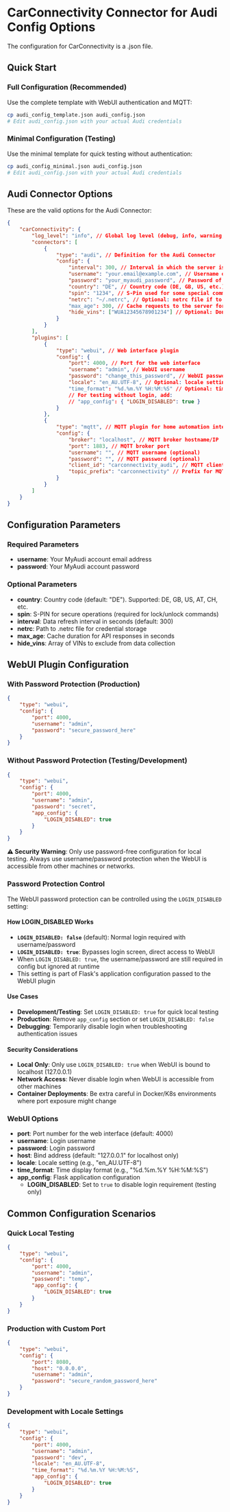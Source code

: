 

# CarConnectivity Connector for Audi Config Options

The configuration for CarConnectivity is a .json file.

## Quick Start

### Full Configuration (Recommended)
Use the complete template with WebUI authentication and MQTT:
```bash
cp audi_config_template.json audi_config.json
# Edit audi_config.json with your actual Audi credentials
```

### Minimal Configuration (Testing)
Use the minimal template for quick testing without authentication:
```bash
cp audi_config_minimal.json audi_config.json
# Edit audi_config.json with your actual Audi credentials
```

## Audi Connector Options

These are the valid options for the Audi Connector:

```json
{
    "carConnectivity": {
        "log_level": "info", // Global log level (debug, info, warning, error)
        "connectors": [
            {
                "type": "audi", // Definition for the Audi Connector
                "config": {
                    "interval": 300, // Interval in which the server is checked in seconds
                    "username": "your.email@example.com", // Username of your MyAudi Account
                    "password": "your_myaudi_password", // Password of your MyAudi Account
                    "country": "DE", // Country code (DE, GB, US, etc.)
                    "spin": "1234", // S-Pin used for some special commands like locking/unlocking
                    "netrc": "~/.netrc", // Optional: netrc file if to be used for passwords
                    "max_age": 300, // Cache requests to the server for MAX_AGE seconds
                    "hide_vins": ["WUA12345678901234"] // Optional: Don't fetch these VINs
                }
            }
        ],
        "plugins": [
            {
                "type": "webui", // Web interface plugin
                "config": {
                    "port": 4000, // Port for the web interface
                    "username": "admin", // WebUI username
                    "password": "change_this_password", // WebUI password
                    "locale": "en_AU.UTF-8", // Optional: locale setting
                    "time_format": "%d.%m.%Y %H:%M:%S" // Optional: time format
                    // For testing without login, add:
                    // "app_config": { "LOGIN_DISABLED": true }
                }
            },
            {
                "type": "mqtt", // MQTT plugin for home automation integration
                "config": {
                    "broker": "localhost", // MQTT broker hostname/IP
                    "port": 1883, // MQTT broker port
                    "username": "", // MQTT username (optional)
                    "password": "", // MQTT password (optional)
                    "client_id": "carconnectivity_audi", // MQTT client ID
                    "topic_prefix": "carconnectivity" // Prefix for MQTT topics
                }
            }
        ]
    }
}
```

## Configuration Parameters

### Required Parameters
- **username**: Your MyAudi account email address
- **password**: Your MyAudi account password

### Optional Parameters
- **country**: Country code (default: "DE"). Supported: DE, GB, US, AT, CH, etc.
- **spin**: S-PIN for secure operations (required for lock/unlock commands)
- **interval**: Data refresh interval in seconds (default: 300)
- **netrc**: Path to .netrc file for credential storage
- **max_age**: Cache duration for API responses in seconds
- **hide_vins**: Array of VINs to exclude from data collection

## WebUI Plugin Configuration

### With Password Protection (Production)
```json
{
    "type": "webui",
    "config": {
        "port": 4000,
        "username": "admin",
        "password": "secure_password_here"
    }
}
```

### Without Password Protection (Testing/Development)
```json
{
    "type": "webui",
    "config": {
        "port": 4000,
        "username": "admin",
        "password": "secret",
        "app_config": {
            "LOGIN_DISABLED": true
        }
    }
}
```

**⚠️ Security Warning**: Only use password-free configuration for local testing. Always use username/password protection when the WebUI is accessible from other machines or networks.

### Password Protection Control

The WebUI password protection can be controlled using the `LOGIN_DISABLED` setting:

#### How LOGIN_DISABLED Works
- **`LOGIN_DISABLED: false`** (default): Normal login required with username/password
- **`LOGIN_DISABLED: true`**: Bypasses login screen, direct access to WebUI
- When `LOGIN_DISABLED: true`, the username/password are still required in config but ignored at runtime
- This setting is part of Flask's application configuration passed to the WebUI plugin

#### Use Cases
- **Development/Testing**: Set `LOGIN_DISABLED: true` for quick local testing
- **Production**: Remove `app_config` section or set `LOGIN_DISABLED: false`
- **Debugging**: Temporarily disable login when troubleshooting authentication issues

#### Security Considerations
- **Local Only**: Only use `LOGIN_DISABLED: true` when WebUI is bound to localhost (127.0.0.1)
- **Network Access**: Never disable login when WebUI is accessible from other machines
- **Container Deployments**: Be extra careful in Docker/K8s environments where port exposure might change

### WebUI Options
- **port**: Port number for the web interface (default: 4000)
- **username**: Login username
- **password**: Login password
- **host**: Bind address (default: "127.0.0.1" for localhost only)
- **locale**: Locale setting (e.g., "en_AU.UTF-8")
- **time_format**: Time display format (e.g., "%d.%m.%Y %H:%M:%S")
- **app_config**: Flask application configuration
  - **LOGIN_DISABLED**: Set to `true` to disable login requirement (testing only)

## Common Configuration Scenarios

### Quick Local Testing
```json
{
    "type": "webui",
    "config": {
        "port": 4000,
        "username": "admin",
        "password": "temp",
        "app_config": {
            "LOGIN_DISABLED": true
        }
    }
}
```

### Production with Custom Port
```json
{
    "type": "webui",
    "config": {
        "port": 8080,
        "host": "0.0.0.0",
        "username": "admin",
        "password": "secure_random_password_here"
    }
}
```

### Development with Locale Settings
```json
{
    "type": "webui",
    "config": {
        "port": 4000,
        "username": "admin",
        "password": "dev",
        "locale": "en_AU.UTF-8",
        "time_format": "%d.%m.%Y %H:%M:%S",
        "app_config": {
            "LOGIN_DISABLED": true
        }
    }
}
```
```
